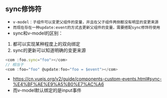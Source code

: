 ## sync修饰符
* `v-model：子组件可以变更父组件的变量，并且在父子组件两侧都没有明显的变更来源`
* `而现在存在一种update:event的方式去更新父组件的变量，需要搭配sync修饰符使用`
* sync和v-model的区别：
1. 都可以实现某种程度上的双向绑定
2. sync的更新可以知道明确的变更来源
```js
<com :foo.sync="foo"></com>
// 相当于
<com :foo="foo" @update:foo="foo = $event"></com>
```
* https://cn.vuejs.org/v2/guide/components-custom-events.html#sync-%E4%BF%AE%E9%A5%B0%E7%AC%A6
* 而v-model默认绑定的是input事件





